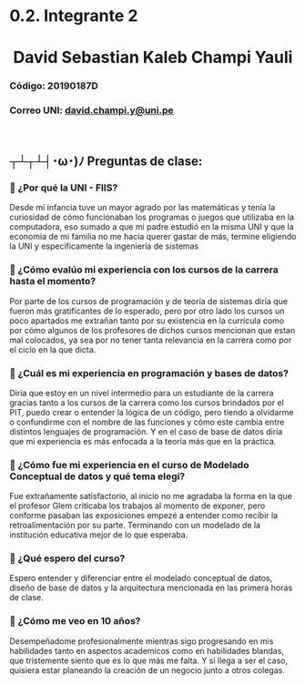 # 0.2. Integrante 2

  <h1 align="center">David Sebastian Kaleb Champi Yauli</h1>


### Código: 20190187D

### Correo UNI: david.champi.y@uni.pe

<br>

## ┬┴┬┴┤･ω･)ﾉ Preguntas de clase:

### 🔘 ¿Por qué la UNI - FIIS?
Desde mi infancia tuve un mayor agrado por las matemáticas y tenía la curiosidad de cómo funcionaban los programas o juegos que utilizaba en la computadora, eso sumado a que mi padre estudió en la misma UNI y que la economía de mi familia no me hacía querer gastar de más, termine eligiendo la UNI y especificamente la ingeniería de sistemas

### 🔘 ¿Cómo evalúo mi experiencia con los cursos de la carrera hasta el momento?
Por parte de los cursos de programación y de teoría de sistemas diría que fueron más gratificantes de lo esperado, pero por otro lado los cursos un poco apartados me extrañan tanto por su existencia en la currícula como por cómo algunos de los profesores de dichos cursos mencionan que estan mal colocados, ya sea por no tener tanta relevancia en la carrera como por el ciclo en la que dicta.

### 🔘 ¿Cuál es mi experiencia en programación y bases de datos?
Diría que estoy en un nivel intermedio para un estudiante de la carrera gracias tanto a los cursos de la carrera como los cursos brindados por el PIT, puedo crear o entender la lógica de un código, pero tiendo a olvidarme o confundirme con el nombre de las funciones y cómo este cambia entre distintos lenguajes de programación. Y en el caso de base de datos diría que mi experiencia es más enfocada a la teoría más que en la práctica.

### 🔘 ¿Cómo fue mi experiencia en el curso de Modelado Conceptual de datos y qué tema elegí?
Fue extrañamente satisfactorio, al inicio no me agradaba la forma en la que el profesor Glem criticaba los trabajos al momento de exponer, pero conforme pasaban las exposiciones empezé a entender como recibir la retroalimentación por su parte. Terminando con un modelado de la institución educativa mejor de lo que esperaba.

### 🔘 ¿Qué espero del curso?
Espero entender y diferenciar entre el modelado conceptual de datos, diseño de base de datos y la arquitectura mencionada en las primera horas de clase. 

### 🔘 ¿Cómo me veo en 10 años?
Desempeñadome profesionalmente mientras sigo progresando en mis habilidades tanto en aspectos academicos como en habilidades blandas, que tristemente siento que es lo que más me falta. Y si llega a ser el caso, quisiera estar planeando la creación de un negocio junto a otros colegas.